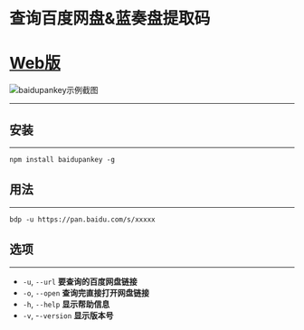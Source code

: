 # 查询百度网盘&蓝奏盘提取码

# [Web版](https://pnote.net/pan/)


![baidupankey示例截图](https://raw.githubusercontent.com/wu-dada/baidupankey/master/example.png)

---


## 安装

---

```
npm install baidupankey -g
```

## 用法

---

```
bdp -u https://pan.baidu.com/s/xxxxx
```

## 选项

---

-  `-u`, `--url`      **要查询的百度网盘链接**
-  `-o`, `--open`      **查询完直接打开网盘链接**
-  `-h`, `--help`     **显示帮助信息**
-  `-v`, -`-version`  **显示版本号**


